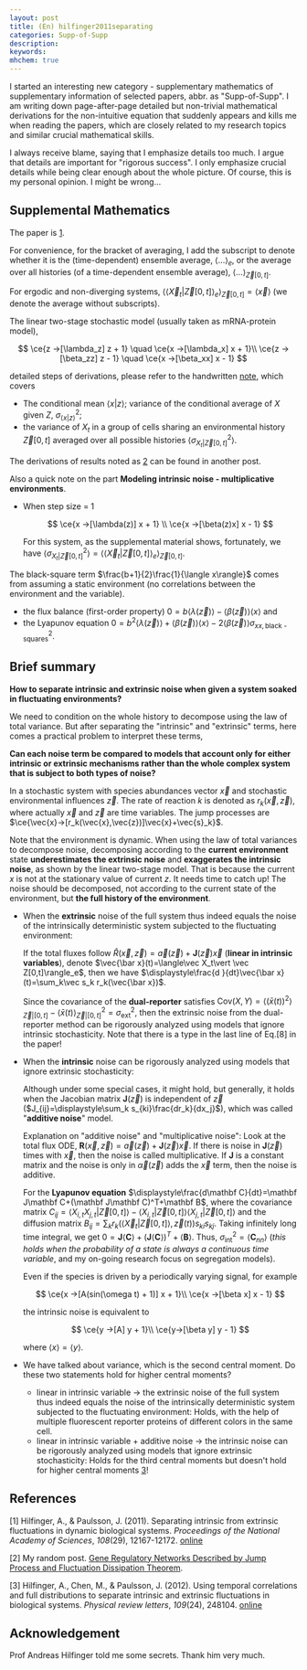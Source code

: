 ```yaml
---
layout: post
title: (En) hilfinger2011separating
categories: Supp-of-Supp
description: 
keywords: 
mhchem: true
---
```


I started an interesting new category - supplementary mathematics of supplementary information of selected papers, abbr. as "Supp-of-Supp". I am writing down page-after-page detailed but non-trivial mathematical derivations for the non-intuitive equation that suddenly appears and kills me when reading the papers, which are closely related to my research topics and similar crucial mathematical skills.

I always receive blame, saying that I emphasize details too much. I argue that details are important for "rigorous success". I only emphasize crucial details while being clear enough about the whole picture. Of course, this is my personal opinion. I might be wrong...

## Supplemental Mathematics

The paper is [1](https://shi200005.github.io/2023/10/02/hilfinger2011separating/#references).

For convenience, for the bracket of averaging, I add the subscript to denote whether it is the (time-dependent) ensemble average, $\langle ...\rangle_e$, or the average over all histories (of a time-dependent ensemble average), $\langle ...\rangle_{\vec Z[0,t]}$. 

For ergodic and non-diverging systems, $\langle\langle\vec  X_t\vert \vec Z[0,t]\rangle_e\rangle_{\vec Z[0,t]}=\langle \vec x\rangle$ (we denote the average without subscripts).

The linear two-stage stochastic model (usually taken as mRNA-protein model),


$$
\ce{z ->[\lambda_z] z + 1} \quad \ce{x ->[\lambda_x] x + 1}\\
\ce{z ->[\beta_zz] z - 1} \quad \ce{x ->[\beta_xx] x - 1}
$$


detailed steps of derivations, please refer to the handwritten [note](https://shi200005.github.io/download_file/Hilfinger2011Separating_Supp.pdf), which covers

-  The conditional mean $\langle x\vert z\rangle$; variance of the conditional average of $X$ given $Z$, $\sigma^2_{\langle x\vert z\rangle}$;
- the variance of $X_t$ in a group of cells sharing an environmental history $\vec Z[0,t]$ averaged over all possible histories $\langle\sigma^2_{X_t\vert\vec Z[0,t]}\rangle$.

The derivations of results noted as [2](https://shi200005.github.io/2023/10/02/hilfinger2011separating/#references) can be found in another post.

Also a quick note on the part **Modeling intrinsic noise - multiplicative environments**. 

- When step size = 1
  
  
  $$
  \ce{x ->[\lambda(z)] x + 1} \\
  \ce{x ->[\beta(z)x] x - 1}
  $$
  
  
  For this system, as the supplemental material shows, fortunately, we have $\langle\sigma^2_{X_t\vert\vec Z[0,t]}\rangle=\langle\langle\vec  X_t\vert \vec Z[0,t]\rangle_e\rangle_{\vec Z[0,t]}$.

The black-square term $\frac{b+1}{2}\frac{1}{\langle x\rangle}$ comes from assuming a static environment (no correlations between the environment and the variable).

- the flux balance (first-order property) $0=b\langle\lambda(\vec z)\rangle-\langle\beta(\vec z)\rangle\langle x\rangle$ and 
- the Lyapunov equation $0=b^2\langle\lambda(\vec z)\rangle+\langle\beta(\vec z)\rangle\langle x\rangle-2\langle\beta(\vec z)\rangle\sigma^{2}_{xx,\text{black -squares}}$.

## Brief summary

**How to separate intrinsic and extrinsic noise when given a system soaked in fluctuating environments?**

We need to condition on the whole history to decompose using the law of total variance. But after separating the "intrinsic" and "extrinsic" terms, here comes a practical problem to interpret these terms,

**Can each noise term be compared to models that account only for either intrinsic or extrinsic mechanisms rather than the whole complex system that is subject to both types of noise?**

In a stochastic system with species abundances vector $\vec x$ and stochastic environmental influences $\vec z$. The rate of reaction $k$ is denoted as $r_k(\vec x,\vec z)$, where actually $\vec x$ and $\vec z$ are time variables. The jump processes are $\ce{\vec{x}->[r_k(\vec{x},\vec{z})]\vec{x}+\vec{s}_k}$.

Note that the environment is dynamic. When using the law of total variances to decompose noise, decomposing according to the **current environment** state **underestimates the extrinsic noise** and **exaggerates the intrinsic noise**, as shown by the linear two-stage model. That is because the current $x$ is not at the stationary value of current $z$. It needs time to catch up! The noise should be decomposed, not according to the current state of the environment, but **the full history of the environment**.

- When the **extrinsic** noise of the full system thus indeed equals the noise of the intrinsically deterministic system subjected to the fluctuating environment:

  If the total fluxes follow $\hat R(\vec x,\vec z)=\vec a(\vec z)+\mathbf J(\vec z)\vec x$ (**linear in intrinsic variables**), denote $\vec{\bar x}(t)=\langle\vec  X_t\vert \vec Z[0,t]\rangle_e$, then we have $\displaystyle\frac{d }{dt}\vec{\bar x}(t)=\sum_k\vec s_k r_k(\vec{\bar x})$. 

  Since the covariance of the **dual-reporter** satisfies $\text{Cov}(X,Y)=\langle(\bar x(t))^2\rangle_{\vec Z\vert[0,t]}-\langle\bar x(t)\rangle_{\vec Z\vert[0,t]}^2=\sigma_{\text{ext}}^2$, then the extrinsic noise from the dual-reporter method can be rigorously analyzed using models that ignore intrinsic stochasticity. Note that there is a type in the last line of Eq.[8] in the paper!

- When the **intrinsic** noise can be rigorously analyzed using models that ignore extrinsic stochasticity: 

  Although under some special cases, it might hold, but generally, it holds when the Jacobian matrix $\mathbf J(\vec z)$ is independent of $\vec z$ ($J_{ij}=\displaystyle\sum_k s_{ki}\frac{dr_k}{dx_j}$​), which was called "**additive noise**" model. 

  Explanation on "additive noise" and "multiplicative noise": Look at the total flux ODE, $\mathbf R(\vec x,\vec z)=\vec a(\vec z)+\mathbf J(\vec z)\vec x$. If there is noise in $\mathbf J(\vec z)$ times with $\vec x$, then the noise is called multiplicative. If $\mathbf J$ is a constant matrix and the noise is only in $\vec\alpha(\vec z)$ adds the $\vec x$ term, then the noise is additive.

  For the **Lyapunov equation** $\displaystyle\frac{d\mathbf C}{dt}=\mathbf J\mathbf C+(\mathbf J\mathbf C)^T+\mathbf B$, where the covariance matrix $C_{ij}=\langle X_{i,t}X_{j,t}\vert \vec Z[0,t]\rangle-\langle X_{i,t}\vert \vec Z[0,t]\rangle\langle X_{j,t}\vert \vec Z[0,t]\rangle$ and the diffusion matrix $B_{ij}=\displaystyle\sum_k r_k(\langle \vec X_t\vert \vec Z[0,t]\rangle,\vec z(t))s_{ki}s_{kj}$. Taking infinitely long time integral, we get $0=\mathbf J\langle\mathbf C\rangle+(\mathbf J\langle \mathbf C\rangle)^T+\langle\mathbf B\rangle$. Thus, $\sigma_{\text{int}}^2=\langle\mathbf C_{nn}\rangle$ (*this holds when the probability of a state is always a continuous time variable*, and my on-going research focus on segregation models).
  
  Even if the species is driven by a periodically varying signal, for example
  
  
  $$
  \ce{x ->[A(sin(\omega t) + 1)] x + 1}\\
  \ce{x ->[\beta x] x - 1}
  $$
  
  
  the intrinsic noise is equivalent to 
  
  
  $$
  \ce{y ->[A] y + 1}\\
  \ce{y->[\beta y] y - 1}
  $$
  
  where $\langle x\rangle=\langle y\rangle$​.
  
- We have talked about variance, which is the second central moment. Do these two statements hold for higher central moments?

  - linear in intrinsic variable -> the extrinsic noise of the full system thus indeed equals the noise of the intrinsically deterministic system subjected to the fluctuating environment: Holds, with the help of multiple fluorescent reporter proteins of different colors in the same cell.
  - linear in intrinsic variable + additive noise -> the intrinsic noise can be rigorously analyzed using models that ignore extrinsic stochasticity: Holds for the third central moments but doesn't hold for higher central moments [3](https://shi200005.github.io/2023/10/02/hilfinger2011separating/#references)!

## References

[1] Hilfinger, A., & Paulsson, J. (2011). Separating intrinsic from extrinsic fluctuations in dynamic biological systems. *Proceedings of the National Academy of Sciences*, *108*(29), 12167-12172. [online](https://www.pnas.org/doi/abs/10.1073/pnas.1018832108)

[2] My random post. [Gene Regulatory Networks Described by Jump Process and Fluctuation Dissipation Theorem](https://shi200005.github.io/2023/06/07/Network-Jump/).

[3] Hilfinger, A., Chen, M., & Paulsson, J. (2012). Using temporal  correlations and full distributions to separate intrinsic and extrinsic  fluctuations in biological systems. *Physical review letters*, *109*(24), 248104. [online](https://journals.aps.org/prl/abstract/10.1103/PhysRevLett.109.248104)

## Acknowledgement

Prof Andreas Hilfinger told me some secrets. Thank him very much.
